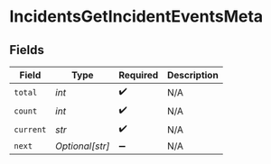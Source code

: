 # IncidentsGetIncidentEventsMeta


## Fields

| Field              | Type               | Required           | Description        |
| ------------------ | ------------------ | ------------------ | ------------------ |
| `total`            | *int*              | :heavy_check_mark: | N/A                |
| `count`            | *int*              | :heavy_check_mark: | N/A                |
| `current`          | *str*              | :heavy_check_mark: | N/A                |
| `next`             | *Optional[str]*    | :heavy_minus_sign: | N/A                |